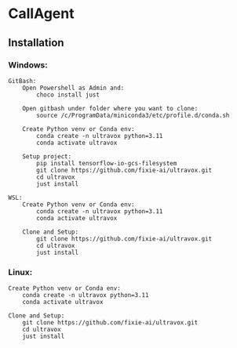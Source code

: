 # CallAgent

## Installation
### Windows:
    GitBash:
        Open Powershell as Admin and:
            choco install just
        
        Open gitbash under folder where you want to clone:
            source /c/ProgramData/miniconda3/etc/profile.d/conda.sh 

        Create Python venv or Conda env:
            conda create -n ultravox python=3.11
            conda activate ultravox
        
        Setup project:
            pip install tensorflow-io-gcs-filesystem
            git clone https://github.com/fixie-ai/ultravox.git
            cd ultravox
            just install
        
    WSL:
        Create Python venv or Conda env:
            conda create -n ultravox python=3.11
            conda activate ultravox

        Clone and Setup:
            git clone https://github.com/fixie-ai/ultravox.git
            cd ultravox
            just install
        
### Linux:
    Create Python venv or Conda env:
        conda create -n ultravox python=3.11
        conda activate ultravox

    Clone and Setup:
        git clone https://github.com/fixie-ai/ultravox.git
        cd ultravox
        just install

